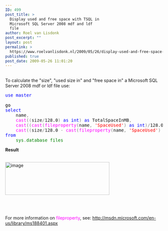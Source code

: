 ```yaml
---
ID: 499
post_title: >
  Display used and free space with TSQL in
  Microsoft SQL Server 2008 mdf and ldf
  file
author: Roel van Lisdonk
post_excerpt: ""
layout: post
permalink: >
  https://www.roelvanlisdonk.nl/2009/05/26/display-used-and-free-space-with-tsql-in-microsoft-sql-server-2008-mdf-and-ldf-file/
published: true
post_date: 2009-05-26 11:01:20
---
```

<p>   <br />To calculate the &quot;size&quot;, &quot;used size in&quot; and &quot;free space in&quot; a Microsoft SQL Server 2008 mdf or ldf file use:</p>  <pre class="code"><span style="color: blue">use master<br /><br /><font color="#000000">go<br /></font>select
    </span>name<span style="color: gray">,
    </span><span style="color: magenta">cast</span><span style="color: gray">((</span>size<span style="color: gray">/</span>128.0<span style="color: gray">) </span><span style="color: blue">as int</span><span style="color: gray">) </span><span style="color: blue">as </span>TotalSpaceInMB<span style="color: gray">,
    </span><span style="color: magenta">cast</span><span style="color: gray">((</span><span style="color: magenta">cast</span><span style="color: gray">(</span><span style="color: magenta">fileproperty</span><span style="color: gray">(</span>name<span style="color: gray">, </span><span style="color: red">'SpaceUsed'</span><span style="color: gray">) </span><span style="color: blue">as int</span><span style="color: gray">)/</span>128.0<span style="color: gray">) </span><span style="color: blue">as int</span><span style="color: gray">) </span><span style="color: blue">as </span>UsedSpaceInMB<span style="color: gray">,
    </span><span style="color: magenta">cast</span><span style="color: gray">((</span>size<span style="color: gray">/</span>128.0 <span style="color: gray">- </span><span style="color: magenta">cast</span><span style="color: gray">(</span><span style="color: magenta">fileproperty</span><span style="color: gray">(</span>name<span style="color: gray">, </span><span style="color: red">'SpaceUsed'</span><span style="color: gray">) </span><span style="color: blue">AS int</span><span style="color: gray">)/</span>128.0<span style="color: gray">) </span><span style="color: blue">as int</span><span style="color: gray">) </span><span style="color: blue">as </span>FreeSpaceInMB
<span style="color: blue">from
    </span><span style="color: green">sys</span><span style="color: gray">.</span><span style="color: green">database_files</span></pre>
<a href="http://11011.net/software/vspaste"></a>

<p><strong>Result</strong>

  <br /><a href="http://www.roelvanlisdonk.nl/wp-content/uploads/2009/05/image11.png"><img style="border-bottom: 0px; border-left: 0px; border-top: 0px; border-right: 0px" border="0" alt="image" src="http://www.roelvanlisdonk.nl/wp-content/uploads/2009/05/image-thumb11.png" width="333" height="105" /></a>&#160; <br />

  <br />

  <br />For more information on <span style="color: magenta">fileproperty</span>, see: <a title="http://msdn.microsoft.com/en-us/library/ms188401.aspx" href="http://msdn.microsoft.com/en-us/library/ms188401.aspx">http://msdn.microsoft.com/en-us/library/ms188401.aspx</a></p>